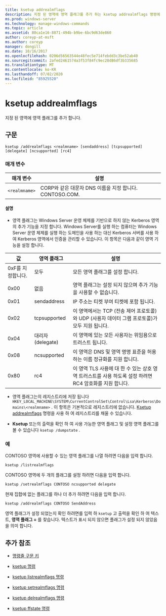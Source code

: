 ```yaml
---
title: ksetup addrealmflags
description: 지정 된 영역에 영역 플래그를 추가 하는 ksetup addrealmflags 명령에 대 한 참조 문서입니다.
ms.prod: windows-server
ms.technology: manage-windows-commands
ms.topic: article
ms.assetid: 80ca1e16-8871-494b-b9be-6bc9d63de860
author: coreyp-at-msft
ms.author: coreyp
manager: dongill
ms.date: 10/16/2017
ms.openlocfilehash: 0206d56563544e48fec5e714febdd3c3be52ab40
ms.sourcegitcommit: 2afed2461574a3f53f84fc9ec28d86df3b335685
ms.translationtype: MT
ms.contentlocale: ko-KR
ms.lasthandoff: 07/02/2020
ms.locfileid: "85925520"
---
```

# <a name="ksetup-addrealmflags"></a>ksetup addrealmflags

지정 된 영역에 영역 플래그를 추가 합니다.

## <a name="syntax"></a>구문

```
ksetup /addrealmflags <realmname> [sendaddress] [tcpsupported] [delegate] [ncsupported] [rc4]
```

### <a name="parameters"></a>매개 변수

| 매개 변수 | 설명 |
| --------- | ----------- |
| `<realmname>` | CORP와 같은 대문자 DNS 이름을 지정 합니다. CONTOSO.COM. |

#### <a name="remarks"></a>설명

- 영역 플래그는 Windows Server 운영 체제를 기반으로 하지 않는 Kerberos 영역의 추가 기능을 지정 합니다. Windows Server를 실행 하는 컴퓨터는 Windows Server 운영 체제를 실행 하는 도메인을 사용 하는 대신 Kerberos 서버를 사용 하 여 Kerberos 영역에서 인증을 관리할 수 있습니다. 이 항목은 다음과 같이 영역 기능을 설정 합니다.

| 값 | 영역 플래그 | 설명 |
| ----- | ---------- | ----------- |
| 0xF를 지정합니다. | 모두 | 모든 영역 플래그를 설정 합니다. |
| 0x00 | 없음 | 영역 플래그는 설정 되지 않으며 추가 기능을 사용할 수 없습니다. |
| 0x01 | sendaddress | IP 주소는 티켓 부여 티켓에 포함 됩니다. |
| 0x02 | tcpsupported | 이 영역에서는 TCP (전송 제어 프로토콜)와 UDP (사용자 데이터 그램 프로토콜)가 모두 지원 됩니다. |
| 0x04 | 대리자(delegate) | 이 영역에 있는 모든 사용자는 위임용으로 트러스트 됩니다. |
| 0x08 | ncsupported | 이 영역은 DNS 및 영역 명명 표준을 허용 하는 이름 정규화를 지원 합니다. |
| 0x80 | rc4 | 이 영역 TLS 사용에 대 한 수 있는 상호 영역 트러스트를 사용 하도록 설정 하려면 RC4 암호화를 지원 합니다. |

- 영역 플래그는의 레지스트리에 저장 됩니다 `HKEY_LOCAL_MACHINE\SYSTEM\CurrentControlSet\Control\Lsa\Kerberos\Domains\<realmname>` . 이 항목은 기본적으로 레지스트리에 없습니다. [Ksetup addrealmflags](ksetup-addrealmflags.md) 명령을 사용 하 여 레지스트리를 채울 수 있습니다.

- **Ksetup** 또는의 출력을 확인 하 여 사용 가능한 영역 플래그 및 설정 영역 플래그를 볼 수 있습니다 `ksetup /dumpstate` .

### <a name="examples"></a>예

CONTOSO 영역에 사용할 수 있는 영역 플래그를 나열 하려면 다음을 입력 합니다.

```
ksetup /listrealmflags
```

CONTOSO 영역에 두 개의 플래그를 설정 하려면 다음을 입력 합니다.

```
ksetup /setrealmflags CONTOSO ncsupported delegate
```

현재 집합에 없는 플래그를 하나 더 추가 하려면 다음을 입력 합니다.

```
ksetup /addrealmflags CONTOSO SendAddress
```

영역 플래그가 설정 되었는지 확인 하려면를 입력 하 `ksetup` 고 출력을 확인 하 여 텍스트, **영역 플래그 =** 를 찾습니다. 텍스트가 표시 되지 않으면 플래그가 설정 되지 않았음을 의미 합니다.

## <a name="additional-references"></a>추가 참조

- [명령줄 구문 키](command-line-syntax-key.md)

- [ksetup 명령](ksetup.md)

- [ksetup listrealmflags 명령](ksetup-listrealmflags.md)

- [ksetup setrealmflags 명령](ksetup-setrealmflags.md)

- [ksetup delrealmflags 명령](ksetup-delrealmflags.md)

- [ksetup ffstate 명령](ksetup-dumpstate.md)
